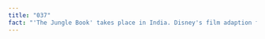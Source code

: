 ```yaml
---
title: "037"
fact: "'The Jungle Book' takes place in India. Disney's film adaption features an orangutan named King Louie even though orangutans only exists in Malaysia and Indonesia."
---
```

